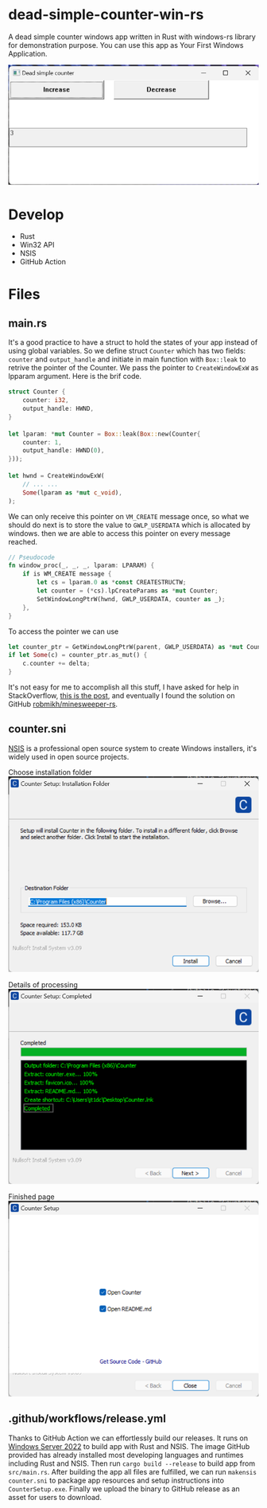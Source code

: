 # dead-simple-counter-win-rs
A dead simple counter windows app written in Rust with windows-rs library for demonstration purpose. You can use this app as Your First Windows Application.

![](./images/10_counter_app.png)

# Develop

- Rust
- Win32 API
- NSIS
- GitHub Action

# Files

## main.rs

It's a good practice to have a struct to hold the states of your app instead of using global variables. So we define struct `Counter` which has two fields: `counter` and `output_handle` and initiate in main function with `Box::leak` to retrive the pointer of the Counter. We pass the pointer to `CreateWindowExW` as lpparam argument. Here is the brif code.

```rust
struct Counter {
    counter: i32,
    output_handle: HWND,
}

let lparam: *mut Counter = Box::leak(Box::new(Counter{
    counter: 1,
    output_handle: HWND(0),
}));

let hwnd = CreateWindowExW(
    // ... ...
    Some(lparam as *mut c_void),
);
```

We can only receive this pointer on `VM_CREATE` message once, so what we should do next is to store the value to `GWLP_USERDATA` which is allocated by windows. then we are able to access this pointer on every message reached. 

```rust
// Pseudocode
fn window_proc(_, _, _, lparam: LPARAM) {
    if is WM_CREATE message {
        let cs = lparam.0 as *const CREATESTRUCTW;
        let counter = (*cs).lpCreateParams as *mut Counter;
        SetWindowLongPtrW(hwnd, GWLP_USERDATA, counter as _);
    },
}
```

To access the pointer we can use 
```rust
let counter_ptr = GetWindowLongPtrW(parent, GWLP_USERDATA) as *mut Counter;
if let Some(c) = counter_ptr.as_mut() {
    c.counter += delta;
}
```

It's not easy for me to accomplish all this stuff, I have asked for help in StackOverflow, [this is the post](https://stackoverflow.com/questions/77741309/how-to-retrieve-a-struct-in-window-proc-function-in-wm-command-msg/77742557#77742557), and eventually I found the solution on GitHub [robmikh/minesweeper-rs](https://github.com/robmikh/minesweeper-rs/blob/8a8aa8bb127d961264b1f69368292d363bb66aa0/src/window.rs#L144-L156C8).


## counter.sni

[NSIS](https://nsis.sourceforge.io/Main_Page) is a professional open source system to create Windows installers, it's widely used in open source projects. 

Choose installation folder
![](./images/01_counter_setup_installation_folder.png)

Details of processing
![](./images/02_counter_setup_completed.png)


Finished page
![](./images/03_counter_setup_finished_page.png)

## .github/workflows/release.yml

Thanks to GitHub Action we can effortlessly build our releases. It runs on [Windows Server 2022](https://github.com/actions/runner-images/blob/main/images/windows/Windows2022-Readme.md) to build app with Rust and NSIS. The image GitHub provided has already installed most developing languages and runtimes including Rust and NSIS.  Then run `cargo build --release` to build app from `src/main.rs`. After building the app all files are fulfilled, we can run `makensis counter.sni` to package app resources and setup instructions into `CounterSetup.exe`. Finally we upload the binary to GitHub release as an asset for users to download.
